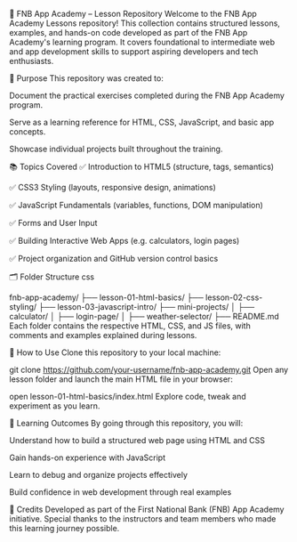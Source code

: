 📱 FNB App Academy – Lesson Repository
Welcome to the FNB App Academy Lessons repository! This collection contains structured lessons, examples, and hands-on code developed as part of the FNB App Academy's learning program. It covers foundational to intermediate web and app development skills to support aspiring developers and tech enthusiasts.

🎯 Purpose
This repository was created to:

Document the practical exercises completed during the FNB App Academy program.

Serve as a learning reference for HTML, CSS, JavaScript, and basic app concepts.

Showcase individual projects built throughout the training.

📚 Topics Covered
✅ Introduction to HTML5 (structure, tags, semantics)

✅ CSS3 Styling (layouts, responsive design, animations)

✅ JavaScript Fundamentals (variables, functions, DOM manipulation)

✅ Forms and User Input

✅ Building Interactive Web Apps (e.g. calculators, login pages)

✅ Project organization and GitHub version control basics

🗂 Folder Structure
css

fnb-app-academy/
├── lesson-01-html-basics/
├── lesson-02-css-styling/
├── lesson-03-javascript-intro/
├── mini-projects/
│   ├── calculator/
│   ├── login-page/
│   ├── weather-selector/
├── README.md
Each folder contains the respective HTML, CSS, and JS files, with comments and examples explained during lessons.

🚀 How to Use
Clone this repository to your local machine:

git clone https://github.com/your-username/fnb-app-academy.git
Open any lesson folder and launch the main HTML file in your browser:


open lesson-01-html-basics/index.html
Explore code, tweak and experiment as you learn.

🧠 Learning Outcomes
By going through this repository, you will:

Understand how to build a structured web page using HTML and CSS

Gain hands-on experience with JavaScript

Learn to debug and organize projects effectively

Build confidence in web development through real examples

🙌 Credits
Developed as part of the First National Bank (FNB) App Academy initiative.
Special thanks to the instructors and team members who made this learning journey possible.

